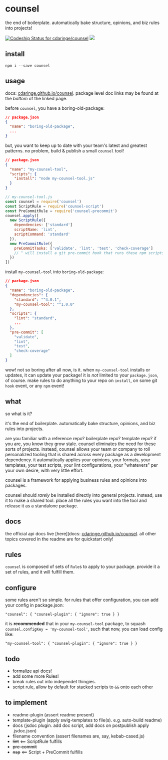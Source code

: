 # counsel

the end of boilerplate. automatically bake structure, opinions, and biz rules into projects!

[ ![Codeship Status for cdaringe/counsel](https://app.codeship.com/projects/38b24cc0-684a-0134-dd3d-5ade36a91ecb/status?branch=master)](https://app.codeship.com/projects/176370)
![](https://img.shields.io/badge/standardjs-%E2%9C%93-brightgreen.svg)

## install

`npm i --save counsel`

## usage

docs: [cdaringe.github.io/counsel](https://cdaringe.github.io/counsel/). package level doc links may be found at the _bottom_ of the linked page.

before `counsel`, you have a boring-old-package:

```json
// package.json
{
  "name": "boring-old-package",
  ...
}
```

but, you want to keep up to date with your team's latest and greatest patterns.  no problem, build & publish a small `counsel` tool!

```json
// package.json
{
  "name": "my-counsel-tool",
  "scripts": {
    "install": "node my-counsel-tool.js"
  }
}
```

```js
// my-counsel-tool.js
const counsel = require('counsel')
const ScriptRule = require('counsel-script')
const PreCommitRule = require('counsel-precommit')
counsel.apply([
  new ScriptRule({
    dependencies: ['standard']
    scriptName: 'lint',
    scriptCommand: 'standard'
  }),
  new PreCommitRule({
    preCommitTasks: ['validate', 'lint', 'test', 'check-coverage']
    // ^ will install a git pre-commit hook that runs these npm scripts
  })
])
```

install `my-counsel-tool` into `boring-old-package`:

```json
// package.json
{
  "name": "boring-old-package",
  "dependencies": {
    "standard": "^4.0.1",
    "my-counsel-tool": "^1.0.0"
  },
  "scripts": {
    "lint": "standard",
    ...
  },
  "pre-commit": [
    "validate",
    "lint",
    "test",
    "check-coverage"
  ]
}
```

wow! not so boring after all now, is it.  when `my-counsel-tool` installs or updates, it can update your package!  it is _not_ limited to your `package.json`, of course.  make rules to do anything to your repo on `install`, on some git `hook` event, or any `npm` event!

## what

so what is it?

it's the end of boilerplate. automatically bake structure, opinions, and biz rules into projects.

are you familiar with a reference repo? boilerplate repo?  template repo?  if you are, you know they grow stale.  counsel eliminates the need for these sorts of projects.  instead, counsel allows your team or company to roll personalized tooling that is shared across every package as a development dependency.  it automatically applies your opinions, your formats, your templates, your test scripts, your lint configurations, your "whatevers" per your own desire, with very little effort.

counsel is a framework for applying business rules and opinions into packages.

counsel should _rarely_ be installed directly into general projects.  instead, use it to make a shared tool.  place all the rules you want into the tool and release it as a standalone package.

## docs

the official api docs live [here](docs: [cdaringe.github.io/counsel](https://cdaringe.github.io/counsel/).  all other topics covered in the readme are for quickstart only!

## rules

`counsel` is composed of sets of `Rule`s to apply to your package.  provide it a set of rules, and it will fulfill them.

## configure

some rules aren't so simple.  for rules that offer configuration, you can add your config in package.json:

`"counsel": { "counsel-plugin": { "ignore": true } }`

it is **recommended** that in your `my-counsel-tool` package, to squash `counsel.configKey = 'my-counsel-tool'`, such that now, you can load config like:

`"my-counsel-tool": { "counsel-plugin": { "ignore": true } }`

## todo

- formalize api docs!
- add some more Rules!
- break rules out into independet thingies.
- script rule, allow by default for stacked scripts to `&&` onto each other

## to implement

- readme-plugin (assert readme present)
- template-plugin (apply swig-templates to file(s). e.g. auto-build readme)
- docs (jsdoc plugin. add doc script, add docs on postpublish apply .jsdoc.json)
- filename convention (assert filenames are, say, kebab-cased.js)
- ~~lint~~ <== ScriptRule fulfills
- ~~pre-commit~~
- ~~nsp~~ <== Script + PreCommit fulfills